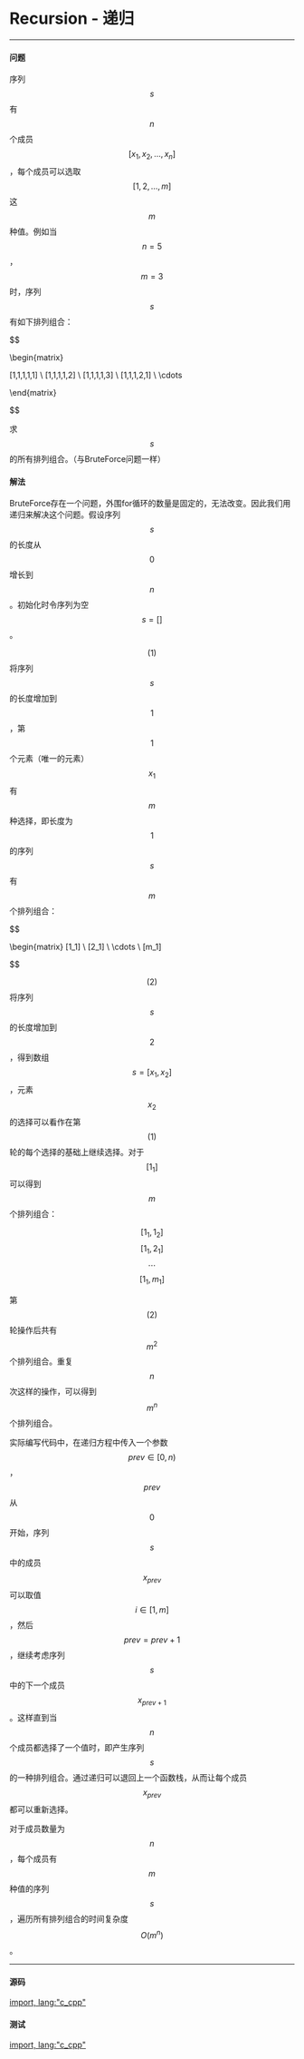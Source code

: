 <script type="text/javascript" src="https://cdnjs.cloudflare.com/ajax/libs/mathjax/2.7.1/MathJax.js?config=TeX-AMS-MML_HTMLorMML"/></script>
<script> gitbook.events.bind("page.change", function() { MathJax.Hub.Queue(["Typeset",MathJax.Hub]); } </script>

# Recursion - 递归

--------

#### 问题

序列$$ s $$有$$ n $$个成员$$ [x_1,x_2, \dots ,x_n] $$，每个成员可以选取$$ [1,2, \dots ,m] $$这$$ m $$种值。例如当$$ n = 5 $$，$$ m = 3 $$时，序列$$ s $$有如下排列组合：

$$

\begin{matrix}

[1,1,1,1,1] \\
[1,1,1,1,2] \\
[1,1,1,1,3] \\
[1,1,1,2,1] \\
\cdots

\end{matrix}

$$

求$$ s $$的所有排列组合。（与BruteForce问题一样）

#### 解法

BruteForce存在一个问题，外围for循环的数量是固定的，无法改变。因此我们用递归来解决这个问题。假设序列$$ s $$的长度从$$ 0 $$增长到$$ n $$。初始化时令序列为空$$ s = [] $$。

$$ (1) $$ 将序列$$ s $$的长度增加到$$ 1 $$，第$$ 1 $$个元素（唯一的元素）$$ x_1 $$有$$ m $$种选择，即长度为$$ 1 $$的序列$$ s $$有$$ m $$个排列组合：

$$

\begin{matrix}
[1_1]   \\
[2_1]   \\
\cdots  \\
[m_1]

$$

$$ (2) $$ 将序列$$ s $$的长度增加到$$ 2 $$，得到数组$$ s = [x_1,x_2] $$，元素$$ x_2 $$的选择可以看作在第$$ (1) $$轮的每个选择的基础上继续选择。对于$$ [1_1] $$可以得到$$ m $$个排列组合：

$$
[1_1,1_2]
$$
$$
[1_1,2_1]
$$
$$
\cdots
$$
$$
[1_1,m_1]
$$

第$$ (2) $$轮操作后共有$$ m^2 $$个排列组合。重复$$ n $$次这样的操作，可以得到$$ m^n $$个排列组合。

实际编写代码中，在递归方程中传入一个参数$$ prev \in [0,n) $$，$$ prev $$从$$ 0 $$开始，序列$$ s $$中的成员$$ x_{prev} $$可以取值$$ i \in [1,m] $$，然后$$ prev = prev+1 $$，继续考虑序列$$ s $$中的下一个成员$$ x_{prev+1} $$。这样直到当$$ n $$个成员都选择了一个值时，即产生序列$$ s $$的一种排列组合。通过递归可以退回上一个函数栈，从而让每个成员$$ x_{prev} $$都可以重新选择。

对于成员数量为$$ n $$，每个成员有$$ m $$种值的序列$$ s $$，遍历所有排列组合的时间复杂度$$ O(m^n) $$。

--------

#### 源码

[import, lang:"c_cpp"](../../../src/Search/Recursion.h)

#### 测试

[import, lang:"c_cpp"](../../../src/Search/Recursion.cpp)

